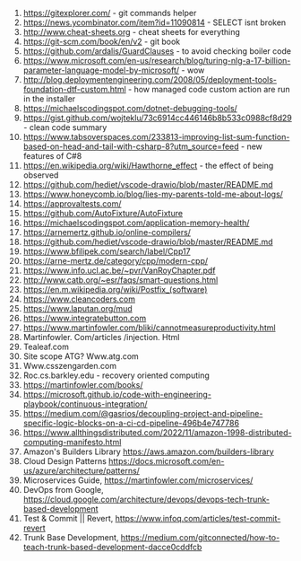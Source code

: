 1. https://gitexplorer.com/ - git commands helper
1. https://news.ycombinator.com/item?id=11090814 - SELECT isnt broken
1. http://www.cheat-sheets.org - cheat sheets for everything
1. https://git-scm.com/book/en/v2 - git book
1. https://github.com/ardalis/GuardClauses - to avoid checking boiler code 
1. https://www.microsoft.com/en-us/research/blog/turing-nlg-a-17-billion-parameter-language-model-by-microsoft/ - wow
1. http://blog.deploymentengineering.com/2008/05/deployment-tools-foundation-dtf-custom.html - how managed code custom action are run in the installer
1. https://michaelscodingspot.com/dotnet-debugging-tools/
1. https://gist.github.com/wojteklu/73c6914cc446146b8b533c0988cf8d29 - clean code summary
1. https://www.tabsoverspaces.com/233813-improving-list-sum-function-based-on-head-and-tail-with-csharp-8?utm_source=feed - new features of C#8
1. https://en.wikipedia.org/wiki/Hawthorne_effect - the effect of being observed
1. https://github.com/hediet/vscode-drawio/blob/master/README.md
1. https://www.honeycomb.io/blog/lies-my-parents-told-me-about-logs/
1. https://approvaltests.com/
1. https://github.com/AutoFixture/AutoFixture
1. https://michaelscodingspot.com/application-memory-health/
1. https://arnemertz.github.io/online-compilers/
1. https://github.com/hediet/vscode-drawio/blob/master/README.md
1. https://www.bfilipek.com/search/label/Cpp17
1. https://arne-mertz.de/category/cpp/modern-cpp/
1. https://www.info.ucl.ac.be/~pvr/VanRoyChapter.pdf
1. http://www.catb.org/~esr/faqs/smart-questions.html
1. https://en.m.wikipedia.org/wiki/Postfix_(software)
1. https://www.cleancoders.com
1. https://www.laputan.org/mud
1. https://www.integratebutton.com
1. https://www.martinfowler.com/bliki/cannotmeasureproductivity.html
1. Martinfowler. Com/articles /injection. Html
1. Tealeaf.com
1. Site scope ATG? Www.atg.com
1. Www.csszengarden.com
1. Roc.cs.barkley.edu - recovery oriented computing
1. https://martinfowler.com/books/ 
1. https://microsoft.github.io/code-with-engineering-playbook/continuous-integration/
1. https://medium.com/@gasrios/decoupling-project-and-pipeline-specific-logic-blocks-on-a-ci-cd-pipeline-496b4e747786
1. https://www.allthingsdistributed.com/2022/11/amazon-1998-distributed-computing-manifesto.html
1. Amazon's Builders Library https://aws.amazon.com/builders-library
1. Cloud Design Patterns https://docs.microsoft.com/en-us/azure/architecture/patterns/
1. Microservices Guide, https://martinfowler.com/microservices/
1. DevOps from Google, https://cloud.google.com/architecture/devops/devops-tech-trunk-based-development
1. Test & Commit || Revert, https://www.infoq.com/articles/test-commit-revert
1. Trunk Base Development, https://medium.com/gitconnected/how-to-teach-trunk-based-development-dacce0cddfcb